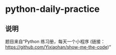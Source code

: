 # python-daily-practice
## 说明
题目来自“Python 练习册，每天一个小程序  (链接：https://github.com/Yixiaohan/show-me-the-code)”
